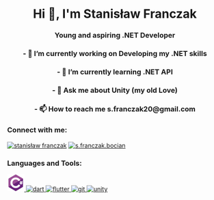 <h1 align="center">Hi 👋, I'm Stanisław Franczak</h1>
<h3 align="center">Young and aspiring .NET Developer</h3>


<h3 align="center"> - 🔭 I’m currently working on Developing my .NET skills

<h3 align="center"> - 🌱 I’m currently learning .NET API

<h3 align="center"> - 💬 Ask me about Unity (my old Love)

<h3 align="center"> - 📫 How to reach me s.franczak20@gmail.com

<h3 align="left">Connect with me:</h3>
<p align="left">
<a href="[https://fb.com/stanisław franczak](https://www.facebook.com/profile.php?id=100009529659327)" target="blank"><img align="center" src="https://raw.githubusercontent.com/rahuldkjain/github-profile-readme-generator/master/src/images/icons/Social/facebook.svg" alt="stanisław franczak" height="30" width="40" /></a>
<a href="https://instagram.com/s.franczak.bocian" target="blank"><img align="center" src="https://raw.githubusercontent.com/rahuldkjain/github-profile-readme-generator/master/src/images/icons/Social/instagram.svg" alt="s.franczak.bocian" height="30" width="40" /></a>
</p>

<h3 align="left">Languages and Tools:</h3>
<p align="left"> <a href="https://www.w3schools.com/cs/" target="_blank" rel="noreferrer"> <img src="https://raw.githubusercontent.com/devicons/devicon/master/icons/csharp/csharp-original.svg" alt="csharp" width="40" height="40"/> </a> <a href="https://dart.dev" target="_blank" rel="noreferrer"> <img src="https://www.vectorlogo.zone/logos/dartlang/dartlang-icon.svg" alt="dart" width="40" height="40"/> </a> <a href="https://flutter.dev" target="_blank" rel="noreferrer"> <img src="https://www.vectorlogo.zone/logos/flutterio/flutterio-icon.svg" alt="flutter" width="40" height="40"/> </a> <a href="https://git-scm.com/" target="_blank" rel="noreferrer"> <img src="https://www.vectorlogo.zone/logos/git-scm/git-scm-icon.svg" alt="git" width="40" height="40"/> </a> <a href="https://unity.com/" target="_blank" rel="noreferrer"> <img src="https://www.vectorlogo.zone/logos/unity3d/unity3d-icon.svg" alt="unity" width="40" height="40"/> </a> </p>
